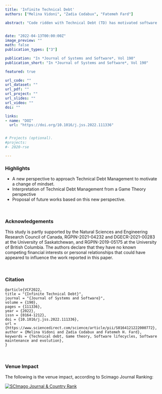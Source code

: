 ```yaml
---
title: 'Infinite Technical Debt'
authors: ["Melina Vidoni", "Zadia Codabux", "Fatemeh Fard"]

abstract: "Code ridden with Technical Debt (TD) has motivated software engineers to keep the quality of systems under control to ease future maintenance tasks. In the last decade, there have been significant advances regarding TD management (TDM). However, research about incorporating TDM into the software development lifecycle remains scarce, and existing approaches aim to control TD through different processes. This proposal leverages the concept of infinite games from game theory to posit a different perspective. We argue that TD cannot be entirely removed and that its effects or consequences cannot be considered 'managed' even when an occurrence (i.e., a smell) is repaid. Rather than using a mathematical approach, we present TDM in terms of the four components of infinite games (players, rules, goals, and time), its tradeoffs and relationships, to discuss its potential impact on TDM activities. As this is an incipient area, our goal is to motivate a change of mindset regarding TDM, stimulating reflective thinking and thus, posing a new line of research. We conclude with a series of potential research questions organised into three key areas."
  

date: "2022-04-13T00:00:00Z"
image_preview: ""
math: false
publication_types: ["3"]

publication: "In *Journal of Systems and Software*, Vol 190"
publication_short: "In *Journal of Systems and Software*, Vol 190"

featured: true

url_code: ""
url_dataset: ""
url_pdf: ""
url_project: ""
url_slides: ""
url_video: ""
doi: ""

links:
- name: "DOI"
  url: "https://doi.org/10.1016/j.jss.2022.111336"


# Projects (optional).
#projects:
#- 2020-rse

---
```


### Highlights

- A new perspective to approach Technical Debt Management to motivate a change of mindset.
- Interpretation of Technical Debt Management from a Game Theory perspective
- Proposal of future works based on this new perspective.




<br />


### Acknowledgements

This study is partly supported by the Natural Sciences and Engineering Research Council of Canada, RGPIN-2021-04232 and DGECR-2021-00283 at the University of Saskatchewan, and RGPIN-2019-05175 at the University of British Columbia. The authors declare that they have no known competing financial interests or personal relationships that could have appeared to influence the work reported in this paper. 


<br />





### Citation

```
@article{VCF2022,
title = "{Infinite Technical Debt}",
journal = "{Journal of Systems and Software}",
volume = {190},
pages = {111336},
year = {2022},
issn = {0164-1212},
doi = {10.1016/j.jss.2022.111336},
url = {https://www.sciencedirect.com/science/article/pii/S0164121222000772},
author = {Melina Vidoni and Zadia Codabux and Fatemeh H. Fard},
keywords = {Technical debt, Game theory, Software lifecycles, Software maintenance and evolution},
}
```



<br />

### Venue Impact

The following is the venue impact, according to Scimago Journal Ranking:

<a href="https://www.scimagojr.com/journalsearch.php?q=19309&amp;tip=sid&amp;exact=no" title="SCImago Journal &amp; Country Rank"><img border="0" src="https://www.scimagojr.com/journal_img.php?id=19309" alt="SCImago Journal &amp; Country Rank"  /></a>

